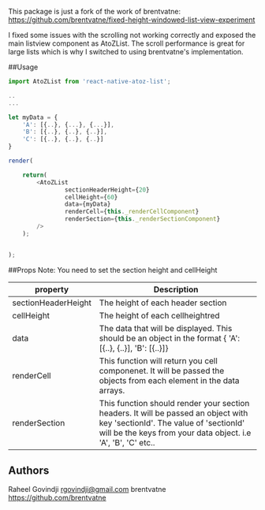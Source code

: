 This package is just a fork of the work of brentvatne: https://github.com/brentvatne/fixed-height-windowed-list-view-experiment

I fixed some issues with the scrolling not working correctly and exposed the main listview component as AtoZList.
The scroll performance is great for large lists which is why I switched to using brentvatne's implementation.

##Usage

```js
import AtoZList from 'react-native-atoz-list';

..
...

let myData = {
    'A': [{..}, {...}, {...}],
    'B': [{..}, {..}, {..}],
    'C': [{..}, {..}, {..}]
}

render(

    return(
        <AtoZList
                sectionHeaderHeight={20}
                cellHeight={60}
                data={myData}
                renderCell={this._renderCellComponent} 
                renderSection={this._renderSectionComponent}
        />
    );


);

```

##Props
Note: You need to set the section height and cellHeight


| property        | Description           |
| ------------- |-------------|
| sectionHeaderHeight      | The height of each header section |
| cellHeight      | The height of each cellheightred      | 
| data            | The data that will be displayed. This should be an object in the format  { 'A': [{..}, {..}], 'B': [{..}]} |
| renderCell | This function will return you cell componenet. It will be passed the objects from each element in the data arrays.      | 
| renderSection | This function should render your section headers. It will be passed an object with key 'sectionId'. The value of 'sectionId' will be the keys from your data object. i.e 'A', 'B', 'C' etc..      | 

## Authors

Raheel Govindji <rgovindji@gmail.com>
brentvatne https://github.com/brentvatne
